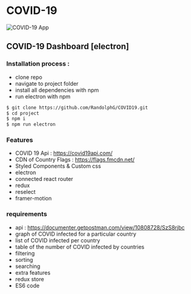 # COVID-19 
![COVID-19 App](https://github.com/RandolphG/COVID19/blob/main/public/_covid.gif?raw=true)

## COVID-19 Dashboard [electron]

### Installation process :

- clone repo
- navigate to project folder
- install all dependencies with npm
- run electron with npm 


```bash
$ git clone https://github.com/RandolphG/COVID19.git
$ cd project
$ npm i
$ npm run electron 
```
### Features
- COVID 19 Api : https://covid19api.com/ 
- CDN of Country Flags : https://flags.fmcdn.net/
- Styled Components & Custom css
- electron
- connected react router
- redux
- reselect
- framer-motion

### requirements 
-  api : https://documenter.getpostman.com/view/10808728/SzS8rjbc
- graph of COVID infected for a particular country
- list of COVID infected per country
- table of the number of COVID infected by countries
- filtering
- sorting
- searching
- extra features
- redux store
- ES6 code
